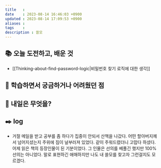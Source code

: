 ```yaml
---
title   : 
date    : 2023-08-14 16:46:03 +0900
updated : 2023-08-14 17:09:53 +0900
aliases : 
tags    : 
description : 쓸모
---
```


## 📚 오늘 도전하고, 배운 것

- [[Thinking-about-find-password-logic|비밀번호 찾기 로직에 대한 생각]]

## 🤔 학습하면서 궁금하거나 어려웠던 점

## 🌅 내일은 무엇을?

## ✒️ log
- 거절 메일을 받고 공부를 좀 하다가 집중이 안되서 산책을 나갔다. 어떤 할아버지께서 넘어지셨는지 주위에 짐이 널부러져 있었다. 같이 주워드렸더니 고맙다 하셨다. 어제 읽은 책의 등장인물이 된 기분이었다. 그 인물은 선의를 베풀긴 했지만 100% 선의는 아니었다. 말로 표현하긴 애매하지만 나도 내 쓸모를 찾고자 그런걸지도 모르겠다.
